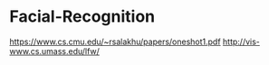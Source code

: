 # Facial-Recognition
https://www.cs.cmu.edu/~rsalakhu/papers/oneshot1.pdf
http://vis-www.cs.umass.edu/lfw/
